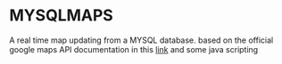 MYSQLMAPS
=========

A real time map updating from a MYSQL database. based on the official google maps API documentation in this <a href="https://developers.google.com/maps/articles/phpsqlajax_v3">link</a> and some java scripting
